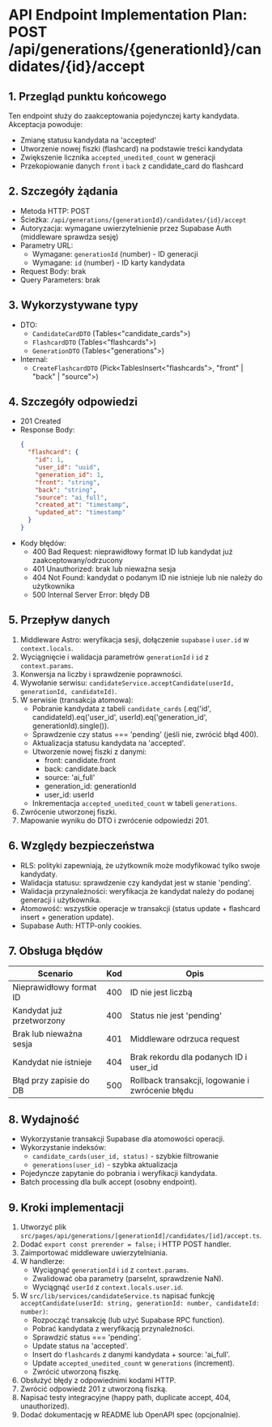 # API Endpoint Implementation Plan: POST /api/generations/{generationId}/candidates/{id}/accept

## 1. Przegląd punktu końcowego
Ten endpoint służy do zaakceptowania pojedynczej karty kandydata. Akceptacja powoduje:
- Zmianę statusu kandydata na 'accepted'
- Utworzenie nowej fiszki (flashcard) na podstawie treści kandydata
- Zwiększenie licznika `accepted_unedited_count` w generacji
- Przekopiowanie danych `front` i `back` z candidate_card do flashcard

## 2. Szczegóły żądania
- Metoda HTTP: POST
- Ścieżka: `/api/generations/{generationId}/candidates/{id}/accept`
- Autoryzacja: wymagane uwierzytelnienie przez Supabase Auth (middleware sprawdza sesję)
- Parametry URL:
  - Wymagane: `generationId` (number) - ID generacji
  - Wymagane: `id` (number) - ID karty kandydata
- Request Body: brak
- Query Parameters: brak

## 3. Wykorzystywane typy
- DTO:
  - `CandidateCardDTO` (Tables<"candidate_cards">)
  - `FlashcardDTO` (Tables<"flashcards">)
  - `GenerationDTO` (Tables<"generations">)
- Internal:
  - `CreateFlashcardDTO` (Pick<TablesInsert<"flashcards">, "front" | "back" | "source">)

## 4. Szczegóły odpowiedzi
- 201 Created
- Response Body:
  ```json
  {
    "flashcard": {
      "id": 1,
      "user_id": "uuid",
      "generation_id": 1,
      "front": "string",
      "back": "string",
      "source": "ai_full",
      "created_at": "timestamp",
      "updated_at": "timestamp"
    }
  }
  ```
- Kody błędów:
  - 400 Bad Request: nieprawidłowy format ID lub kandydat już zaakceptowany/odrzucony
  - 401 Unauthorized: brak lub nieważna sesja
  - 404 Not Found: kandydat o podanym ID nie istnieje lub nie należy do użytkownika
  - 500 Internal Server Error: błędy DB

## 5. Przepływ danych
1. Middleware Astro: weryfikacja sesji, dołączenie `supabase` i `user.id` w `context.locals`.
2. Wyciągnięcie i walidacja parametrów `generationId` i `id` z `context.params`.
3. Konwersja na liczby i sprawdzenie poprawności.
4. Wywołanie serwisu: `candidateService.acceptCandidate(userId, generationId, candidateId)`.
5. W serwisie (transakcja atomowa):
   - Pobranie kandydata z tabeli `candidate_cards` (.eq('id', candidateId).eq('user_id', userId).eq('generation_id', generationId).single()).
   - Sprawdzenie czy status === 'pending' (jeśli nie, zwrócić błąd 400).
   - Aktualizacja statusu kandydata na 'accepted'.
   - Utworzenie nowej fiszki z danymi:
     - front: candidate.front
     - back: candidate.back
     - source: 'ai_full'
     - generation_id: generationId
     - user_id: userId
   - Inkrementacja `accepted_unedited_count` w tabeli `generations`.
6. Zwrócenie utworzonej fiszki.
7. Mapowanie wyniku do DTO i zwrócenie odpowiedzi 201.

## 6. Względy bezpieczeństwa
- RLS: polityki zapewniają, że użytkownik może modyfikować tylko swoje kandydaty.
- Walidacja statusu: sprawdzenie czy kandydat jest w stanie 'pending'.
- Walidacja przynależności: weryfikacja że kandydat należy do podanej generacji i użytkownika.
- Atomowość: wszystkie operacje w transakcji (status update + flashcard insert + generation update).
- Supabase Auth: HTTP-only cookies.

## 7. Obsługa błędów
| Scenario                            | Kod   | Opis                                                         |
|-------------------------------------|-------|--------------------------------------------------------------|
| Nieprawidłowy format ID             | 400   | ID nie jest liczbą                                          |
| Kandydat już przetworzony           | 400   | Status nie jest 'pending'                                   |
| Brak lub nieważna sesja             | 401   | Middleware odrzuca request                                   |
| Kandydat nie istnieje               | 404   | Brak rekordu dla podanych ID i user_id                      |
| Błąd przy zapisie do DB             | 500   | Rollback transakcji, logowanie i zwrócenie błędu            |

## 8. Wydajność
- Wykorzystanie transakcji Supabase dla atomowości operacji.
- Wykorzystanie indeksów:
  - `candidate_cards(user_id, status)` - szybkie filtrowanie
  - `generations(user_id)` - szybka aktualizacja
- Pojedyncze zapytanie do pobrania i weryfikacji kandydata.
- Batch processing dla bulk accept (osobny endpoint).

## 9. Kroki implementacji
1. Utworzyć plik `src/pages/api/generations/[generationId]/candidates/[id]/accept.ts`.
2. Dodać `export const prerender = false;` i HTTP POST handler.
3. Zaimportować middleware uwierzytelniania.
4. W handlerze:
   - Wyciągnąć `generationId` i `id` z `context.params`.
   - Zwalidować oba parametry (parseInt, sprawdzenie NaN).
   - Wyciągnąć `userId` z `context.locals.user.id`.
5. W `src/lib/services/candidateService.ts` napisać funkcję `acceptCandidate(userId: string, generationId: number, candidateId: number)`:
   - Rozpocząć transakcję (lub użyć Supabase RPC function).
   - Pobrać kandydata z weryfikacją przynależności.
   - Sprawdzić status === 'pending'.
   - Update status na 'accepted'.
   - Insert do `flashcards` z danymi kandydata + source: 'ai_full'.
   - Update `accepted_unedited_count` w `generations` (increment).
   - Zwrócić utworzoną fiszkę.
6. Obsłużyć błędy z odpowiednimi kodami HTTP.
7. Zwrócić odpowiedź 201 z utworzoną fiszką.
8. Napisać testy integracyjne (happy path, duplicate accept, 404, unauthorized).
9. Dodać dokumentację w README lub OpenAPI spec (opcjonalnie).

